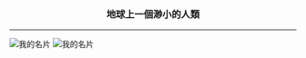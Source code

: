 <h3 align="center">地球上一個渺小的人類 </h3>

---
![我的名片](https://github-readme-stats.vercel.app/api?username=c-xuan&locale=zh-tw&show_icons=true&theme=dark&hide_title=true&hide=contribs,prs)
![我的名片](https://github-readme-stats.vercel.app/api?username=c-xuan&locale=zh-tw&show_icons=true&theme=dark)
